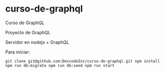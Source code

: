# curso-de-graphql
Curso de GraphQL

Proyecto de GraphQL

Servidor en nodejs + GraphQL

Para iniciar:

`
git clone git@github.com:DevcodeInc/curso-de-graphql.git
npm install
npm run db:migrate
npm run db:seed
npm run start
`
